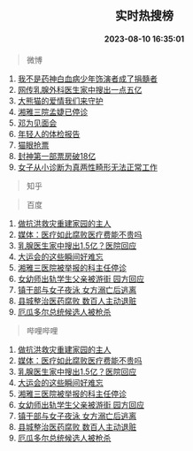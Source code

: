 <div align="center"><h2>实时热搜榜</h2><h4>2023-08-10 16:35:01</h4></div>

> 微博  

1. [我不是药神白血病少年饰演者成了捐髓者](https://s.weibo.com/weibo?q=%23%E6%88%91%E4%B8%8D%E6%98%AF%E8%8D%AF%E7%A5%9E%E7%99%BD%E8%A1%80%E7%97%85%E5%B0%91%E5%B9%B4%E9%A5%B0%E6%BC%94%E8%80%85%E6%88%90%E4%BA%86%E6%8D%90%E9%AB%93%E8%80%85%23&t=31&band_rank=1&Refer=top)<br />
2. [网传乳腺外科医生家中搜出一点五亿](https://s.weibo.com/weibo?q=%23%E7%BD%91%E4%BC%A0%E4%B9%B3%E8%85%BA%E5%A4%96%E7%A7%91%E5%8C%BB%E7%94%9F%E5%AE%B6%E4%B8%AD%E6%90%9C%E5%87%BA%E4%B8%80%E7%82%B9%E4%BA%94%E4%BA%BF%23&t=31&band_rank=2&Refer=top)<br />
3. [大熊猫的爱情我们来守护](https://s.weibo.com/weibo?q=%23%E5%A4%A7%E7%86%8A%E7%8C%AB%E7%9A%84%E7%88%B1%E6%83%85%E6%88%91%E4%BB%AC%E6%9D%A5%E5%AE%88%E6%8A%A4%23&t=31&band_rank=3&Refer=top)<br />
4. [湘雅三院孟婕已停诊](https://s.weibo.com/weibo?q=%23%E6%B9%98%E9%9B%85%E4%B8%89%E9%99%A2%E5%AD%9F%E5%A9%95%E5%B7%B2%E5%81%9C%E8%AF%8A%23&t=31&band_rank=4&Refer=top)<br />
5. [邓为见面会](https://s.weibo.com/weibo?q=%E9%82%93%E4%B8%BA%E8%A7%81%E9%9D%A2%E4%BC%9A&t=31&band_rank=5&Refer=top)<br />
6. [年轻人的体检报告](https://s.weibo.com/weibo?q=%E5%B9%B4%E8%BD%BB%E4%BA%BA%E7%9A%84%E4%BD%93%E6%A3%80%E6%8A%A5%E5%91%8A&t=31&band_rank=6&Refer=top)<br />
7. [猫眼抢票](https://s.weibo.com/weibo?q=%E7%8C%AB%E7%9C%BC%E6%8A%A2%E7%A5%A8&t=31&band_rank=7&Refer=top)<br />
8. [封神第一部票房破18亿](https://s.weibo.com/weibo?q=%23%E5%B0%81%E7%A5%9E%E7%AC%AC%E4%B8%80%E9%83%A8%E7%A5%A8%E6%88%BF%E7%A0%B418%E4%BA%BF%23&t=31&band_rank=8&Refer=top)<br />
9. [女子从小诊断为真两性畸形无法正常工作](https://s.weibo.com/weibo?q=%23%E5%A5%B3%E5%AD%90%E4%BB%8E%E5%B0%8F%E8%AF%8A%E6%96%AD%E4%B8%BA%E7%9C%9F%E4%B8%A4%E6%80%A7%E7%95%B8%E5%BD%A2%E6%97%A0%E6%B3%95%E6%AD%A3%E5%B8%B8%E5%B7%A5%E4%BD%9C%23&t=31&band_rank=9&Refer=top)<br />

> 知乎  


> 百度  

1. [做抗洪救灾重建家园的主人](https://www.baidu.com/s?wd=%E5%81%9A%E6%8A%97%E6%B4%AA%E6%95%91%E7%81%BE%E9%87%8D%E5%BB%BA%E5%AE%B6%E5%9B%AD%E7%9A%84%E4%B8%BB%E4%BA%BA&sa=fyb_news&rsv_dl=fyb_news)<br />
2. [媒体：医疗如此腐败医疗费能不贵吗](https://www.baidu.com/s?wd=%E5%AA%92%E4%BD%93%EF%BC%9A%E5%8C%BB%E7%96%97%E5%A6%82%E6%AD%A4%E8%85%90%E8%B4%A5%E5%8C%BB%E7%96%97%E8%B4%B9%E8%83%BD%E4%B8%8D%E8%B4%B5%E5%90%97&sa=fyb_news&rsv_dl=fyb_news)<br />
3. [乳腺医生家中搜出1.5亿？医院回应](https://www.baidu.com/s?wd=%E4%B9%B3%E8%85%BA%E5%8C%BB%E7%94%9F%E5%AE%B6%E4%B8%AD%E6%90%9C%E5%87%BA1.5%E4%BA%BF%EF%BC%9F%E5%8C%BB%E9%99%A2%E5%9B%9E%E5%BA%94&sa=fyb_news&rsv_dl=fyb_news)<br />
4. [大运会的这些瞬间好难忘](https://www.baidu.com/s?wd=%E5%A4%A7%E8%BF%90%E4%BC%9A%E7%9A%84%E8%BF%99%E4%BA%9B%E7%9E%AC%E9%97%B4%E5%A5%BD%E9%9A%BE%E5%BF%98&sa=fyb_news&rsv_dl=fyb_news)<br />
5. [湘雅三医院被举报的科主任停诊](https://www.baidu.com/s?wd=%E6%B9%98%E9%9B%85%E4%B8%89%E5%8C%BB%E9%99%A2%E8%A2%AB%E4%B8%BE%E6%8A%A5%E7%9A%84%E7%A7%91%E4%B8%BB%E4%BB%BB%E5%81%9C%E8%AF%8A&sa=fyb_news&rsv_dl=fyb_news)<br />
6. [女幼师出轨学生父亲被游街 园方回应](https://www.baidu.com/s?wd=%E5%A5%B3%E5%B9%BC%E5%B8%88%E5%87%BA%E8%BD%A8%E5%AD%A6%E7%94%9F%E7%88%B6%E4%BA%B2%E8%A2%AB%E6%B8%B8%E8%A1%97+%E5%9B%AD%E6%96%B9%E5%9B%9E%E5%BA%94&sa=fyb_news&rsv_dl=fyb_news)<br />
7. [镇干部与女子夜泳 女方溺亡后逃离](https://www.baidu.com/s?wd=%E9%95%87%E5%B9%B2%E9%83%A8%E4%B8%8E%E5%A5%B3%E5%AD%90%E5%A4%9C%E6%B3%B3+%E5%A5%B3%E6%96%B9%E6%BA%BA%E4%BA%A1%E5%90%8E%E9%80%83%E7%A6%BB&sa=fyb_news&rsv_dl=fyb_news)<br />
8. [县城整治医药腐败 数百人主动退赃](https://www.baidu.com/s?wd=%E5%8E%BF%E5%9F%8E%E6%95%B4%E6%B2%BB%E5%8C%BB%E8%8D%AF%E8%85%90%E8%B4%A5+%E6%95%B0%E7%99%BE%E4%BA%BA%E4%B8%BB%E5%8A%A8%E9%80%80%E8%B5%83&sa=fyb_news&rsv_dl=fyb_news)<br />
9. [厄瓜多尔总统候选人被枪杀](https://www.baidu.com/s?wd=%E5%8E%84%E7%93%9C%E5%A4%9A%E5%B0%94%E6%80%BB%E7%BB%9F%E5%80%99%E9%80%89%E4%BA%BA%E8%A2%AB%E6%9E%AA%E6%9D%80&sa=fyb_news&rsv_dl=fyb_news)<br />

> 哔哩哔哩  

1. [做抗洪救灾重建家园的主人](https://www.baidu.com/s?wd=%E5%81%9A%E6%8A%97%E6%B4%AA%E6%95%91%E7%81%BE%E9%87%8D%E5%BB%BA%E5%AE%B6%E5%9B%AD%E7%9A%84%E4%B8%BB%E4%BA%BA&sa=fyb_news&rsv_dl=fyb_news)<br />
2. [媒体：医疗如此腐败医疗费能不贵吗](https://www.baidu.com/s?wd=%E5%AA%92%E4%BD%93%EF%BC%9A%E5%8C%BB%E7%96%97%E5%A6%82%E6%AD%A4%E8%85%90%E8%B4%A5%E5%8C%BB%E7%96%97%E8%B4%B9%E8%83%BD%E4%B8%8D%E8%B4%B5%E5%90%97&sa=fyb_news&rsv_dl=fyb_news)<br />
3. [乳腺医生家中搜出1.5亿？医院回应](https://www.baidu.com/s?wd=%E4%B9%B3%E8%85%BA%E5%8C%BB%E7%94%9F%E5%AE%B6%E4%B8%AD%E6%90%9C%E5%87%BA1.5%E4%BA%BF%EF%BC%9F%E5%8C%BB%E9%99%A2%E5%9B%9E%E5%BA%94&sa=fyb_news&rsv_dl=fyb_news)<br />
4. [大运会的这些瞬间好难忘](https://www.baidu.com/s?wd=%E5%A4%A7%E8%BF%90%E4%BC%9A%E7%9A%84%E8%BF%99%E4%BA%9B%E7%9E%AC%E9%97%B4%E5%A5%BD%E9%9A%BE%E5%BF%98&sa=fyb_news&rsv_dl=fyb_news)<br />
5. [湘雅三医院被举报的科主任停诊](https://www.baidu.com/s?wd=%E6%B9%98%E9%9B%85%E4%B8%89%E5%8C%BB%E9%99%A2%E8%A2%AB%E4%B8%BE%E6%8A%A5%E7%9A%84%E7%A7%91%E4%B8%BB%E4%BB%BB%E5%81%9C%E8%AF%8A&sa=fyb_news&rsv_dl=fyb_news)<br />
6. [女幼师出轨学生父亲被游街 园方回应](https://www.baidu.com/s?wd=%E5%A5%B3%E5%B9%BC%E5%B8%88%E5%87%BA%E8%BD%A8%E5%AD%A6%E7%94%9F%E7%88%B6%E4%BA%B2%E8%A2%AB%E6%B8%B8%E8%A1%97+%E5%9B%AD%E6%96%B9%E5%9B%9E%E5%BA%94&sa=fyb_news&rsv_dl=fyb_news)<br />
7. [镇干部与女子夜泳 女方溺亡后逃离](https://www.baidu.com/s?wd=%E9%95%87%E5%B9%B2%E9%83%A8%E4%B8%8E%E5%A5%B3%E5%AD%90%E5%A4%9C%E6%B3%B3+%E5%A5%B3%E6%96%B9%E6%BA%BA%E4%BA%A1%E5%90%8E%E9%80%83%E7%A6%BB&sa=fyb_news&rsv_dl=fyb_news)<br />
8. [县城整治医药腐败 数百人主动退赃](https://www.baidu.com/s?wd=%E5%8E%BF%E5%9F%8E%E6%95%B4%E6%B2%BB%E5%8C%BB%E8%8D%AF%E8%85%90%E8%B4%A5+%E6%95%B0%E7%99%BE%E4%BA%BA%E4%B8%BB%E5%8A%A8%E9%80%80%E8%B5%83&sa=fyb_news&rsv_dl=fyb_news)<br />
9. [厄瓜多尔总统候选人被枪杀](https://www.baidu.com/s?wd=%E5%8E%84%E7%93%9C%E5%A4%9A%E5%B0%94%E6%80%BB%E7%BB%9F%E5%80%99%E9%80%89%E4%BA%BA%E8%A2%AB%E6%9E%AA%E6%9D%80&sa=fyb_news&rsv_dl=fyb_news)<br />
